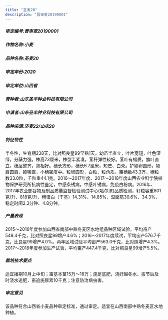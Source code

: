 ```yaml
---
title: "圣麦20"
description: "晋审麦20190001"
---
```

##### 审定编号:晋审麦20190001

##### 作物名称:小麦

##### 品种名称:圣麦20

##### 审定年份:2020

##### 审定单位:山西省

##### 育种者:山东圣丰种业科技有限公司

##### 申请者:山东圣丰种业科技有限公司

##### 品种来源:济麦22/山农20

##### 特征特性
半冬性，生育期238天，比对照良星99早熟1天。幼苗半直立，叶片宽短，叶色深绿，分蘖力强。株高73厘米，株型半紧凑，茎秆弹性较好。茎叶有蜡质，旗叶直立，穗层整齐，熟相好。穗长方形，穗长6.7厘米，短芒、白壳。护颖卵圆形，颖肩圆肩，颖嘴直，小穗密度中。粒卵圆形，白粒，粒角质。亩穗数43.3万，穗粒数33.0粒，千粒重44.1克。2016～2017年度、2017～2018年度山西农业科学院植物保护研究所抗病性鉴定，中感条锈病，中感叶锈病，免疫白粉病。2016年、2017年农业部谷物及制品质量监督检验测试中心(哈尔滨)品质检测，籽粒容重801克/升、818克/升，粗蛋白（干基）14.31%、14.85%，湿面筋30.6%、34.3%，稳定时间2.3分钟、4.8分钟。

##### 产量表现
2015～2016年度参加山西省南部中熟冬麦区水地组品种区域试验，平均亩产549.4千克，比对照良星99增产4.6%；2016～2017年度续试，平均亩产576.7千克，比良星99增产4.0%。两年区域试验平均亩产563.0千克，比对照增产4.3%。2017～2018年度参加生产试验，平均亩产447.4千克，比对照良星99增产5.5%。

##### 栽培技术要点
适宜播期10月上中旬；亩基本苗15万～18万；施足底肥，浇好越冬水，拔节后及时浇水追肥，亩追施尿素10千克；注意防治病虫害。

##### 审定意见
该品种符合山西省小麦品种审定标准，通过审定。适宜在山西南部中熟冬麦区水地种植。
